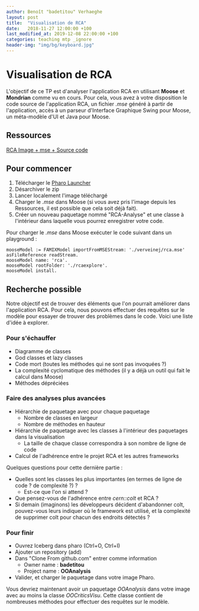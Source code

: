 ```yaml
---
author: Benoît "badetitou" Verhaeghe
layout: post
title:  "Visualisation de RCA"
date:   2018-11-27 12:00:00 +100
last_modified_at: 2019-12-08 22:00:00 +100
categories: teaching mtp _ignore
header-img: "img/bg/keyboard.jpg"
---
```


# Visualisation de RCA

L'objectif de ce TP est d'analyser l'application RCA en utilisant **Moose** et **Mondrian** comme vu en cours.
Pour cela, vous avez à votre disposition le code source de l'application RCA,
  un fichier _.mse_ généré à partir de l'application,
  accès à un parseur d'Interface Graphique Swing pour Moose,
  un méta-modèle d'UI et Java pour Moose.

## Ressources

[RCA Image + mse + Source code](../../../files/rcaexplore.zip)

## Pour commencer

1. Télécharger le [Pharo Launcher](pharo.org)
2. Désarchiver le zip
3. Lancer localement l'image téléchargé
4. Charger le _.mse_ dans Moose (si vous avez pris l'image depuis les Ressources, il est possible que cela soit déjà fait).
5. Créer un nouveau paquetage nommé "RCA-Analyse" et une classe à l'intérieur dans laquelle vous pourrez enregistrer votre code.

Pour charger le _.mse_ dans Moose exécuter le code suivant dans un playground :

```st
mooseModel := FAMIXModel importFromMSEStream: './verveinej/rca.mse' asFileReference readStream.
mooseModel name: 'rca'.
mooseModel rootFolder: './rcaexplore'.
mooseModel install.
```

## Recherche possible

Notre objectif est de trouver des éléments que l'on pourrait améliorer dans l'application RCA.
Pour cela, nous pouvons effectuer des requêtes sur le modèle pour essayer de trouver des problèmes dans le code.
Voici une liste d'idée à explorer.

### Pour s'échauffer

- Diagramme de classes
- God classes et lazy classes
- Code mort (toutes les méthodes qui ne sont pas invoquées ?)
- La complexité cyclomatique des méthodes (il y a déjà un outil qui fait le calcul dans Moose)
- Méthodes dépréciées

### Faire des analyses plus avancées

- Hiérarchie de paquetage avec pour chaque paquetage
  - Nombre de classes en largeur
  - Nombre de méthodes en hauteur
- Hiérarchie de paquetage avec les classes à l'intérieur des paquetages dans la visualisation
  - La taille de chaque classe correspondra à son nombre de ligne de code
- Calcul de l'adhérence entre le projet RCA et les autres frameworks

Quelques questions pour cette dernière partie :

- Quelles sont les classes les plus importantes (en termes de ligne de code ? de complexité ?) ?
  - Est-ce que l'on si attend ?
- Que pensez-vous de l'adhérence entre _cern::colt_ et RCA ?
- Si demain (imaginons) les développeurs décident d'abandonner colt, pouvez-vous leurs indiquer où le framework est utilisé, et la complexité de supprimer colt pour chacun des endroits détectés ?

### Pour finir

- Ouvrez Iceberg dans pharo (Ctrl+O, Ctrl+I)
- Ajouter un repository (add)
- Dans "Clone From github.com" entrer comme information
  - Owner name : **badetitou**
  - Project name : **OOAnalysis**
- Valider, et charger le paquetage dans votre image Pharo.

Vous devriez maintenant avoir un paquetage _OOAnalysis_ dans votre image avec au moins la classe _OOCriticsVisu_.
Cette classe contient de nombreuses méthodes pour effectuer des requêtes sur le modèle.
